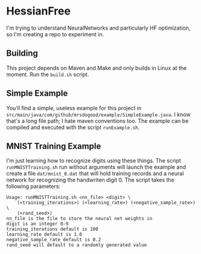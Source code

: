 # HessianFree
I'm trying to understand NeuralNetworks and particularly HF optimization, so I'm creating a repo to experiment in.

## Building
This project depends on Maven and Make and only builds in Linux at the moment.
Run the `build.sh` script.

## Simple Example
You'll find a simple, useless example for this project in 
`src/main/java/com/github/mrsdogood/example/SimpleExample.java`.
I know that's a long file path; I hate maven conventions too.
The example can be compiled and executed with the script `runExample.sh`.

## MNIST Training Example
I'm just learning how to recognize digits using these things.
The script `runMNISTTraining.sh` run without arguments will launch the example and create
a file `dat/mnist_0.dat` that will hold training records and a neural network for recognizing
the handwriten digit 0. The script takes the following parameters:

    Usage: runMNISTTraining.sh <nn_file> <digit> \
        (<training_iterations>) (<learning_rate>) (<negative_sample_rate>) \
        (<rand_seed>)
    nn_file is the file to store the neural net weights in
    digit is an integer 0-9
    training_iterations default is 100
    learning_rate default is 1.0
    negative_sample_rate default is 0.2
    rand_seed will default to a randomly generated value
